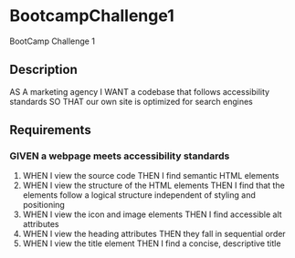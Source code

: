 # BootcampChallenge1
BootCamp Challenge 1 

## Description
AS A marketing agency
I WANT a codebase that follows accessibility standards
SO THAT our own site is optimized for search engines


## Requirements 

### GIVEN a webpage meets accessibility standards
1. WHEN I view the source code THEN I find semantic HTML elements
2. WHEN I view the structure of the HTML elements THEN I find that the elements follow a logical structure independent of styling and positioning
3. WHEN I view the icon and image elements THEN I find accessible alt attributes
4. WHEN I view the heading attributes THEN they fall in sequential order
5. WHEN I view the title element THEN I find a concise, descriptive title

